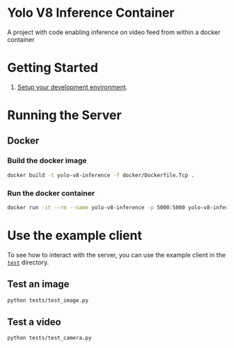 # Yolo V8 Inference Container

A project with code enabling inference on video feed from within a docker container

# Getting Started

1. [Setup your development environment](./docs/setting_up_the_environment.md).

# Running the Server

## Docker 

### Build the docker image
```bash
docker build -t yolo-v8-inference -f docker/Dockerfile.Tcp .
```

### Run the docker container
```bash
docker run -it --rm --name yolo-v8-inference -p 5000:5000 yolo-v8-inference
```

# Use the example client

To see how to interact with the server, you can use the example client in the [`test`](./tests/) directory.

## Test an image

```bash
python tests/test_image.py
```

## Test a video

```bash
python tests/test_camera.py
```